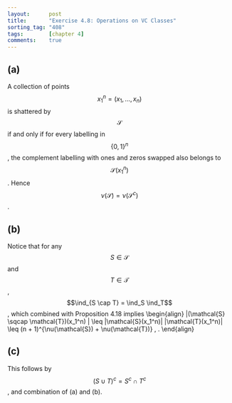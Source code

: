 ```yaml
---
layout:      post
title:       "Exercise 4.8: Operations on VC Classes"
sorting_tag: "408"
tags:        [chapter 4]
comments:    true
---
```


## (a)

A collection of points $$x_{1}^n = (x_1, \ldots, x_n)$$ is shattered by
$$\mathcal{S}$$ if and only if for every labelling in $$\{ 0, 1 \}^n$$, the
complement labelling with ones and zeros swapped also belongs to
$$\mathcal{S}(x_1^n)$$. Hence $$\nu(\mathcal{S})=\nu(\mathcal{S}^c)$$.


## (b)

Notice that for any $$S \in \mathcal{S}$$ and $$T \in \mathcal{T}$$,
$$\ind_{S \cap T} = \ind_S \ind_T$$, which combined with
Proposition 4.18 implies
\begin{align}
  |(\mathcal{S} \sqcap \mathcal{T})(x\_1^n) |
  \leq
  |\mathcal{S}(x\_1^n)| |\mathcal{T}(x\_1^n)|
  \leq
  (n + 1)^{\nu(\mathcal{S}) + \nu(\mathcal{T})}
  \, .
\end{align}


## (c)

This follows by $$(S \cup T)^c = S^c \cap T^c$$, and combination of (a) and (b).
